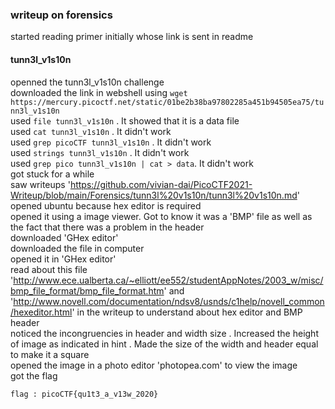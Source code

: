 ### writeup on forensics

started reading primer initially whose link is sent in readme

#### tunn3l_v1s10n

openned the tunn3l_v1s10n challenge    
downloaded the link in webshell using `wget https://mercury.picoctf.net/static/01be2b38ba97802285a451b94505ea75/tunn3l_v1s10n `    
used `file tunn3l_v1s10n` . It showed that it is a data file   
used `cat tunn3l_v1s10n` . It didn't work  
used `grep picoCTF tunn3l_v1s10n` . It didn't work     
used `strings tunn3l_v1s10n` . It didn't work       
used `grep pico tunn3l_v1s10n | cat > data`. It didn't work     
got stuck for a while     
saw writeups 'https://github.com/vivian-dai/PicoCTF2021-Writeup/blob/main/Forensics/tunn3l%20v1s10n/tunn3l%20v1s10n.md'   
opened ubuntu because hex editor is required   
opened it using a image viewer. Got to know it was a 'BMP' file as well as the fact that there was a problem in the header     
downloaded 'GHex editor'      
downloaded the file in computer    
opened it in 'GHex editor'   
read about this file 'http://www.ece.ualberta.ca/~elliott/ee552/studentAppNotes/2003_w/misc/bmp_file_format/bmp_file_format.htm' and 'http://www.novell.com/documentation/ndsv8/usnds/c1help/novell_common/hexeditor.html' in the writeup to understand about hex editor and BMP header   
noticed the incongruencies in header and width size . Increased the height of image as indicated in hint . Made the size of the width and header equal to make it a square     
opened the image in a photo editor 'photopea.com' to view the image   
got the flag    
```
flag : picoCTF{qu1t3_a_v13w_2020}
```




